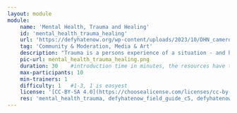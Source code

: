 ```yaml
---
layout: module
module:
    name: 'Mental Health, Trauma and Healing'
    id: 'mental_health_trauma_healing'
    url: 'https://defyhatenow.org/wp-content/uploads/2023/10/DHN_cameroon_field_guide_EN_2021_chapter5.pdf'
    tag: 'Community & Moderation, Media & Art'
    description: "Trauma is a persons experience of a situation - and how they think and feel about it afterwards. This modul gives information about trauma, mental health and healing in the context of social media."
    pic-url: mental_health_trauma_healing.png
    duration: 30    #introduction time in minutes, the resources have their own time blocks
    max-participants: 10
    min-trainers: 1
    difficulty: 1   #1-3, 1 is easyest
    license: '[CC-BY-SA 4.0](https://choosealicense.com/licenses/cc-by-sa-4.0/)'
    res: 'mental_health_trauma, defyhatenow_field_guide_c5, defyhatenow_facilitator_notes'
---  
```

